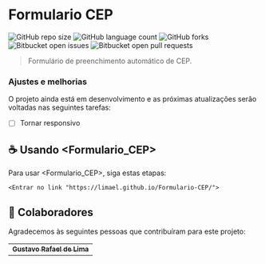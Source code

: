 # Formulario CEP

![GitHub repo size](https://img.shields.io/github/repo-size/iuricode/README-template?style=for-the-badge)
![GitHub language count](https://img.shields.io/github/languages/count/iuricode/README-template?style=for-the-badge)
![GitHub forks](https://img.shields.io/github/forks/iuricode/README-template?style=for-the-badge)
![Bitbucket open issues](https://img.shields.io/bitbucket/issues/iuricode/README-template?style=for-the-badge)
![Bitbucket open pull requests](https://img.shields.io/bitbucket/pr-raw/iuricode/README-template?style=for-the-badge)



> Formulário de preenchimento automático de CEP.
### Ajustes e melhorias
O projeto ainda está em desenvolvimento e as próximas atualizações serão voltadas nas seguintes tarefas:


- [ ] Tornar responsivo


## ☕ Usando <Formulario_CEP>

Para usar <Formulario_CEP>, siga estas etapas:

```
<Entrar no link "https://limael.github.io/Formulario-CEP/">
```

## 🤝 Colaboradores

Agradecemos às seguintes pessoas que contribuíram para este projeto:

<table>
  <tr>
    <td align="center">
      <a href="#">
        <sub>
          <b>Gustavo Rafael de Lima</b>
        </sub>
      </a>
    </td>
  </tr>
</table>

